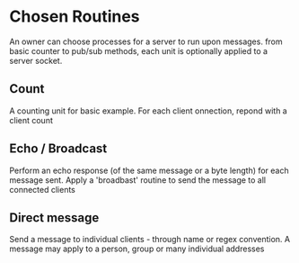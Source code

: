 # Chosen Routines

An owner can choose processes for a server to run upon messages. from basic
counter to pub/sub methods, each unit is optionally applied to a server socket.

## Count

A counting unit for basic example. For each client onnection, repond with a client
count


## Echo / Broadcast

Perform an echo response (of the same message or a byte length) for each message sent. Apply a 'broadbast' routine to send the message to all connected clients


## Direct message

Send a message to individual clients - through name or regex convention. A
message may apply to a person, group or many individual addresses

